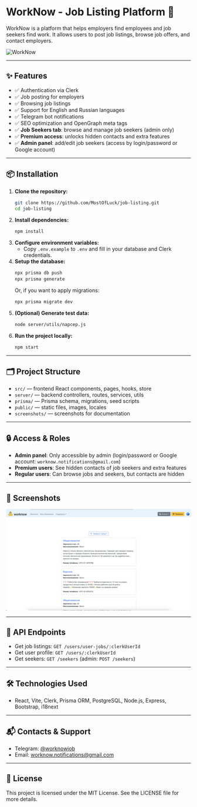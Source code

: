 # WorkNow - Job Listing Platform  🚀

WorkNow is a platform that helps employers find employees and job seekers find work. It allows users to post job listings, browse job offers, and contact employers.

![WorkNow](./screenshots/WorkNow.png)

---

## ✨ Features

- ✅ Authentication via Clerk
- ✅ Job posting for employers
- ✅ Browsing job listings
- ✅ Support for English and Russian languages
- ✅ Telegram bot notifications
- ✅ SEO optimization and OpenGraph meta tags
- ✅ **Job Seekers tab**: browse and manage job seekers (admin only)
- ✅ **Premium access**: unlocks hidden contacts and extra features
- ✅ **Admin panel**: add/edit job seekers (access by login/password or Google account)

---

## 📦 Installation

1. **Clone the repository:**
   ```sh
   git clone https://github.com/MostOfLuck/job-listing.git
   cd job-listing
   ```
2. **Install dependencies:**
   ```sh
   npm install
   ```
3. **Configure environment variables:**
   - Copy `.env.example` to `.env` and fill in your database and Clerk credentials.
4. **Setup the database:**
   ```sh
   npx prisma db push
   npx prisma generate
   ```
   Or, if you want to apply migrations:
   ```sh
   npx prisma migrate dev
   ```
5. **(Optional) Generate test data:**
   ```sh
   node server/utils/napcep.js
   ```
6. **Run the project locally:**
   ```sh
   npm start
   ```

---

## 🗂 Project Structure

- `src/` — frontend React components, pages, hooks, store
- `server/` — backend controllers, routes, services, utils
- `prisma/` — Prisma schema, migrations, seed scripts
- `public/` — static files, images, locales
- `screenshots/` — screenshots for documentation

---

## 🔒 Access & Roles

- **Admin panel**: Only accessible by admin (login/password or Google account: `worknow.notifications@gmail.com`)
- **Premium users**: See hidden contacts of job seekers and extra features
- **Regular users**: Can browse jobs and seekers, but contacts are hidden

---

## 📸 Screenshots

![Main page](./screenshots/CleanShot%202025-06-13%20at%2017.38.47@2x.png)

---

## 🔗 API Endpoints

- Get job listings: `GET /users/user-jobs/:clerkUserId`
- Get user profile: `GET /users/:clerkUserId`
- Get seekers: `GET /seekers` (admin: `POST /seekers`)

---

## 🛠️ Technologies Used

- React, Vite, Clerk, Prisma ORM, PostgreSQL, Node.js, Express, Bootstrap, i18next

---

## 📬 Contacts & Support

- Telegram: [@worknowjob](https://t.me/worknowjob)
- Email: worknow.notifications@gmail.com

---

## 📜 License

This project is licensed under the MIT License. See the LICENSE file for more details.
